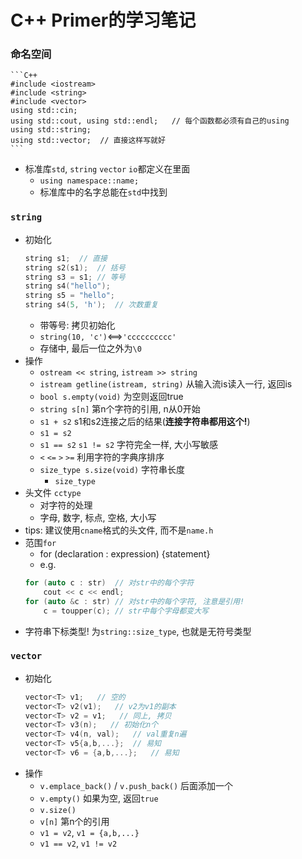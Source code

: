 # C++ Primer的学习笔记

### 命名空间
    ```C++
    #include <iostream>
    #include <string>
    #include <vector>
    using std::cin;
    using std::cout, using std::endl;   // 每个函数都必须有自己的using
    using std::string;
    using std::vector;  // 直接这样写就好
    ```
- 标准库`std`, `string` `vector` `io`都定义在里面
    - `using namespace::name;`
    - 标准库中的名字总能在`std`中找到

### `string`
- 初始化
    ```C++
    string s1;  // 直接
    string s2(s1);  // 括号
    string s3 = s1; // 等号
    string s4("hello");
    string s5 = "hello";
    string s4(5, 'h');  // 次数重复
    ```
    - 带等号: 拷贝初始化
    - `string(10, 'c')`<==>`'cccccccccc'`
    - 存储中, 最后一位之外为`\0`
- 操作
    - `ostream << string`, `istream >> string`
    - `istream getline(istream, string)` 从输入流is读入一行, 返回is
    - `bool s.empty(void)` 为空则返回true
    - `string s[n]` 第n个字符的引用, n从0开始
    - `s1 + s2` s1和s2连接之后的结果(**连接字符串都用这个!**)
    - `s1 = s2`
    - `s1 == s2` `s1 != s2` 字符完全一样, 大小写敏感
    - `<` `<=` `>` `>=` 利用字符的字典序排序
    - `size_type s.size(void)` 字符串长度
        - `size_type`
- 头文件 `cctype`
    - 对字符的处理
    - 字母, 数字, 标点, 空格, 大小写
- tips: 建议使用`cname`格式的头文件, 而不是`name.h`
- 范围`for`
    - for (declaration : expression) {statement}
    - e.g.
    ```C++
    for (auto c : str)  // 对str中的每个字符
        cout << c << endl;
    for (auto &c : str) // 对str中的每个字符, 注意是引用!
        c = toupper(c); // str中每个字母都变大写
    ```
- 字符串下标类型! 为`string::size_type`, 也就是无符号类型

### `vector`
- 初始化
    ```C++
    vector<T> v1;   // 空的
    vector<T> v2(v1);   // v2为v1的副本
    vector<T> v2 = v1;   // 同上, 拷贝
    vector<T> v3(n);   // 初始化n个
    vector<T> v4(n, val);   // val重复n遍
    vector<T> v5{a,b,...};  // 易知
    vector<T> v6 = {a,b,...};   // 易知
    ```
- 操作
    - `v.emplace_back()` / `v.push_back()` 后面添加一个
    - `v.empty()` 如果为空, 返回`true`
    - `v.size()`
    - `v[n]` 第n个的引用
    - `v1 = v2`, `v1 = {a,b,...}`
    - `v1 == v2`, `v1 != v2`
